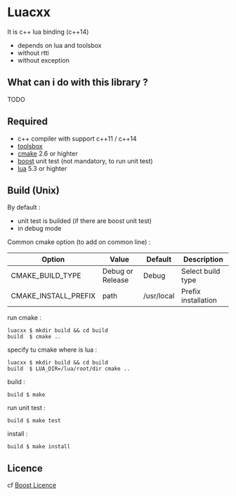# Luacxx 

It is c++ lua binding (c++14)
* depends on lua and toolsbox
* without rtti
* without exception

## What can i do with this library ?

TODO

## Required

* c++ compiler with support c++11 / c++14
* [toolsbox](https://github.com/EVaillant/toolsbox)
* [cmake](https://cmake.org/) 2.6 or highter
* [boost](http://boost.org) unit test (not mandatory, to run unit test)
* [lua](http://www.lua.org/) 5.3 or highter

## Build (Unix)

By default :
* unit test is builded (if there are boost unit test)
* in debug mode

Common cmake option (to add on common line) :

 Option | Value | Default | Description
--------| ------|---------|------------
CMAKE_BUILD_TYPE | Debug or Release | Debug | Select build type
CMAKE_INSTALL_PREFIX | path | /usr/local | Prefix installation

run cmake :

```shell
luacxx $ mkdir build && cd build
build  $ cmake ..
```

specify tu cmake where is lua :
```shell
luacxx $ mkdir build && cd build
build  $ LUA_DIR=/lua/root/dir cmake ..
```

build :

```shell
build $ make
```

run unit test :

```shell
build $ make test
```

install :

```shell
build $ make install
```

## Licence

cf [Boost Licence](http://www.boost.org/LICENSE_1_0.txt)
